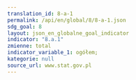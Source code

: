 ```yaml
---
translation_id: 8-a-1
permalink: /api/en/global/8/8-a-1.json
sdg_goal: 8
layout: json_en_globalne_goal_indicator
indicator: "8.a.1"
zmienne: total
indicator_variable_1: ogółem;
kategorie: null
source_url: www.stat.gov.pl
---
```

